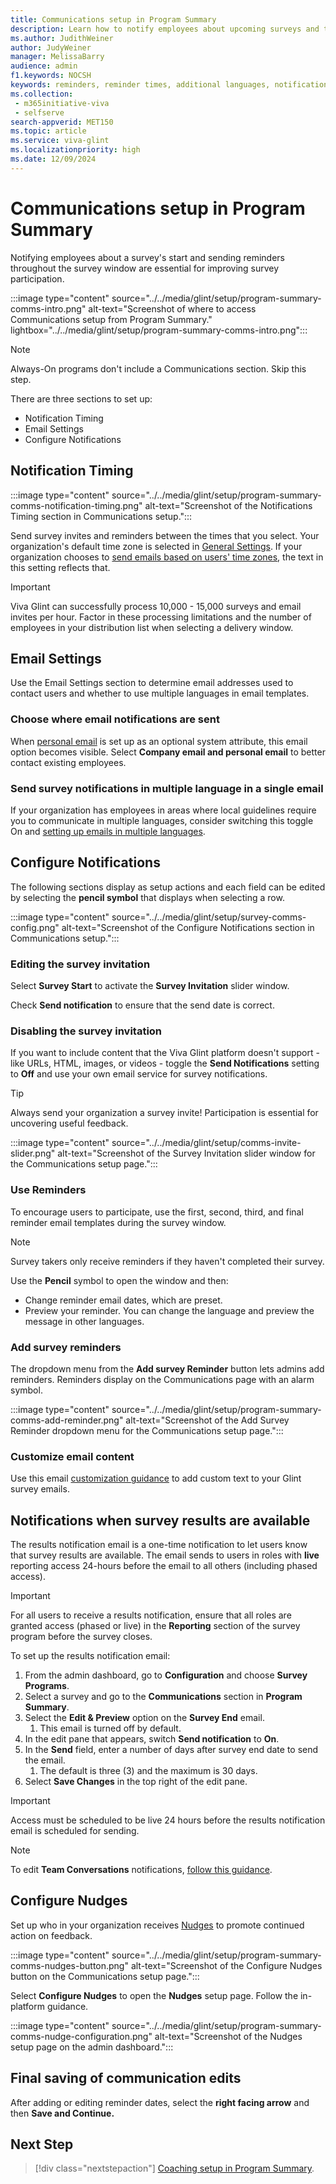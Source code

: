 ```yaml
---
title: Communications setup in Program Summary
description: Learn how to notify employees about upcoming surveys and the windows for taking surveys and having feedback conversations.
ms.author: JudithWeiner
author: JudyWeiner
manager: MelissaBarry
audience: admin
f1.keywords: NOCSH
keywords: reminders, reminder times, additional languages, notifications, survey invite, disable survey email, disable survey invite
ms.collection: 
 - m365initiative-viva
 - selfserve
search-appverid: MET150
ms.topic: article
ms.service: viva-glint
ms.localizationpriority: high
ms.date: 12/09/2024
---
```


# Communications setup in Program Summary

Notifying employees about a survey's start and sending reminders throughout the survey window are essential for improving survey participation. 

:::image type="content" source="../../media/glint/setup/program-summary-comms-intro.png" alt-text="Screenshot of where to access Communications setup from Program Summary." lightbox="../../media/glint/setup/program-summary-comms-intro.png":::

> [!NOTE]
> Always-On programs don't include a Communications section. Skip this step.

There are three sections to set up:

- Notification Timing
- Email Settings
- Configure Notifications

## Notification Timing

:::image type="content" source="../../media/glint/setup/program-summary-comms-notification-timing.png" alt-text="Screenshot of the Notifications Timing section in Communications setup.":::

Send survey invites and reminders between the times that you select. Your organization's default time zone is selected in [General Settings](manage-general-settings.md#company-information). If your organization chooses to [send emails based on users' time zones](time-zones.md), the text in this setting reflects that.

> [!IMPORTANT]
> Viva Glint can successfully process 10,000 - 15,000 surveys and email invites per hour. Factor in these processing limitations and the number of employees in your distribution list when selecting a delivery window.

## Email Settings

Use the Email Settings section to determine email addresses used to contact users and whether to use multiple languages in email templates.

### Choose where email notifications are sent

When [personal email](send-employee-attributes.md#optional-system-attributes) is set up as an optional system attribute, this email option becomes visible. Select **Company email and personal email** to better contact existing employees.

### Send survey notifications in multiple language in a single email

If your organization has employees in areas where local guidelines require you to communicate in multiple languages, consider switching this toggle On and [setting up emails in multiple languages](multi-lang-emails.md).

## Configure Notifications

The following sections display as setup actions and each field can be edited by selecting the **pencil symbol** that displays when selecting a row.

:::image type="content" source="../../media/glint/setup/survey-comms-config.png" alt-text="Screenshot of the Configure Notifications section in Communications setup.":::

### Editing the survey invitation

Select **Survey Start** to activate the **Survey Invitation** slider window.

Check **Send notification** to ensure that the send date is correct.

### Disabling the survey invitation

If you want to include content that the Viva Glint platform doesn't support - like URLs, HTML, images, or  videos - toggle the **Send Notifications** setting to **Off** and use your own email service for survey notifications.

> [!TIP]
> Always send your organization a survey invite! Participation is essential for uncovering useful feedback.

:::image type="content" source="../../media/glint/setup/comms-invite-slider.png" alt-text="Screenshot of the Survey Invitation slider window for the Communications setup page.":::

### Use Reminders

To encourage users to participate, use the first, second, third, and final reminder email templates during the survey window.

> [!NOTE]
> Survey takers only receive reminders if they haven't completed their survey. 

Use the **Pencil** symbol to open the window and then:

- Change reminder email dates, which are preset.
- Preview your reminder. You can change the language and preview the message in other languages.

### Add survey reminders

The dropdown menu from the **Add survey Reminder** button lets admins add reminders. Reminders display on the Communications page with an alarm symbol.

:::image type="content" source="../../media/glint/setup/program-summary-comms-add-reminder.png" alt-text="Screenshot of the Add Survey Reminder dropdown menu for the Communications setup page.":::

### Customize email content

Use this email [customization guidance](email-content-customization.md) to add custom text to your Glint survey emails.

## Notifications when survey results are available

The results notification email is a one-time notification to let users know that survey results are available. The email sends to users in roles with **live** reporting access 24-hours before the email to all others (including phased access). 

> [!IMPORTANT]
> For all users to receive a results notification, ensure that all roles are granted access (phased or live) in the **Reporting** section of the survey program before the survey closes. 

To set up the results notification email:

1. From the admin dashboard, go to **Configuration** and choose **Survey Programs**.
1. Select a survey and go to the **Communications** section in **Program Summary**.
1. Select the **Edit & Preview** option on the **Survey End** email.
   1. This email is turned off by default.
1. In the edit pane that appears, switch **Send notification** to **On**.
2. In the **Send** field, enter a number of days after survey end date to send the email.
   1. The default is three (3) and the maximum is 30 days.
2. Select **Save Changes** in the top right of the edit pane.

> [!IMPORTANT]
> Access must be scheduled to be live 24 hours before the results notification email is scheduled for sending.

> [!NOTE]
> To edit **Team Conversations** notifications, [follow this guidance](/viva/glint/reports/team-conversations-administrator-setup).

## Configure Nudges

Set up who in your organization receives [Nudges](/viva/glint/communicate/communicate-with-nudges) to promote continued action on feedback. 

:::image type="content" source="../../media/glint/setup/program-summary-comms-nudges-button.png" alt-text="Screenshot of the Configure Nudges button on the Communications setup page.":::

Select **Configure Nudges** to open the **Nudges** setup page. Follow the in-platform guidance.

:::image type="content" source="../../media/glint/setup/program-summary-comms-nudge-configuration.png" alt-text="Screenshot of the Nudges setup page on the admin dashboard.":::

## Final saving of communication edits 

After adding or editing reminder dates, select the **right facing arrow** and then **Save and Continue.**

## Next Step

> [!div class="nextstepaction"]
> [Coaching setup in Program Summary](program-summary-coaching.md).
